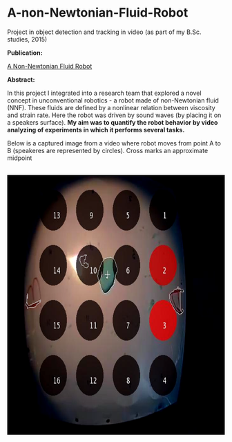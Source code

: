 # A-non-Newtonian-Fluid-Robot

Project in object detection and tracking in video (as part of my B.Sc. studies, 2015)

**Publication:**
 
[A Non-Newtonian Fluid Robot](https://www.mitpressjournals.org/doi/full/10.1162/ARTL_a_00194?rfr_dat=cr_pub%3Dpubmed&url_ver=Z39.88-2003&rfr_id=ori%3Arid%3Acrossref.org&mobileUi=0)

**Abstract:** 

In this project I integrated into a research team that explored a novel concept in unconventional robotics - a robot made of non-Newtonian fluid (NNF). These fluids are defined by a nonlinear relation between viscosity and strain rate. Here the robot was driven by sound waves (by placing it on a speakers surface). 
**My aim was to quantify the robot behavior by video analyzing of experiments in which it performs several tasks.**

Below is a captured image from a video where robot moves from point A to B (speakeres are represented by circles). Cross marks an approximate midpoint <br><br>

<p align="center">
  <img width="800" height="600" src="robot movement A-B.PNG">
</p>
